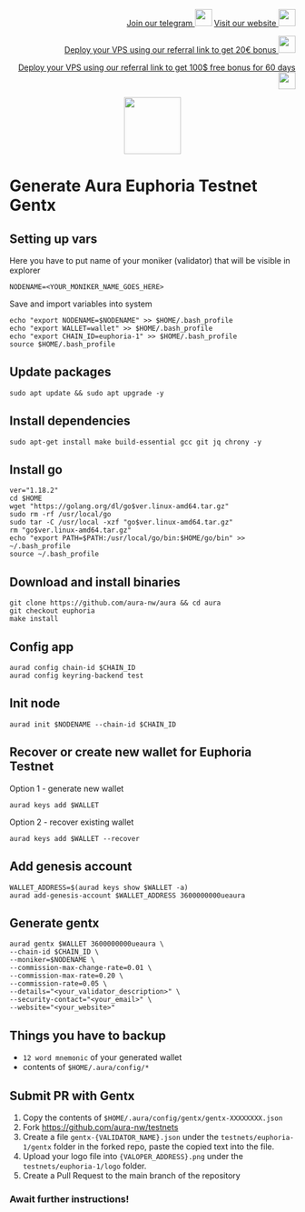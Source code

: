 <p style="font-size:14px" align="right">
<a href="https://t.me/kjnotes" target="_blank">Join our telegram <img src="https://user-images.githubusercontent.com/50621007/168689534-796f181e-3e4c-43a5-8183-9888fc92cfa7.png" width="30"/></a>
<a href="https://kjnodes.com/" target="_blank">Visit our website <img src="https://user-images.githubusercontent.com/50621007/168689709-7e537ca6-b6b8-4adc-9bd0-186ea4ea4aed.png" width="30"/></a>
</p>

<p style="font-size:14px" align="right">
<a href="https://hetzner.cloud/?ref=y8pQKS2nNy7i" target="_blank">Deploy your VPS using our referral link to get 20€ bonus <img src="https://user-images.githubusercontent.com/50621007/174612278-11716b2a-d662-487e-8085-3686278dd869.png" width="30"/></a>
</p>
<p style="font-size:14px" align="right">
<a href="https://m.do.co/c/17b61545ca3a" target="_blank">Deploy your VPS using our referral link to get 100$ free bonus for 60 days <img src="https://user-images.githubusercontent.com/50621007/183284313-adf81164-6db4-4284-9ea0-bcb841936350.png" width="30"/></a>
</p>

<p align="center">
  <img height="100" height="auto" src="https://user-images.githubusercontent.com/50621007/177979901-4ac785e2-08c3-4d61-83df-b451a2ed9e68.png">
</p>

# Generate Aura Euphoria Testnet Gentx

## Setting up vars
Here you have to put name of your moniker (validator) that will be visible in explorer
```
NODENAME=<YOUR_MONIKER_NAME_GOES_HERE>
```

Save and import variables into system
```
echo "export NODENAME=$NODENAME" >> $HOME/.bash_profile
echo "export WALLET=wallet" >> $HOME/.bash_profile
echo "export CHAIN_ID=euphoria-1" >> $HOME/.bash_profile
source $HOME/.bash_profile
```

## Update packages
```
sudo apt update && sudo apt upgrade -y
```

## Install dependencies
```
sudo apt-get install make build-essential gcc git jq chrony -y
```

## Install go
```
ver="1.18.2"
cd $HOME
wget "https://golang.org/dl/go$ver.linux-amd64.tar.gz"
sudo rm -rf /usr/local/go
sudo tar -C /usr/local -xzf "go$ver.linux-amd64.tar.gz"
rm "go$ver.linux-amd64.tar.gz"
echo "export PATH=$PATH:/usr/local/go/bin:$HOME/go/bin" >> ~/.bash_profile
source ~/.bash_profile
```

## Download and install binaries
```
git clone https://github.com/aura-nw/aura && cd aura
git checkout euphoria
make install
```

## Config app
```
aurad config chain-id $CHAIN_ID
aurad config keyring-backend test
```

## Init node
```
aurad init $NODENAME --chain-id $CHAIN_ID
```

## Recover or create new wallet for Euphoria Testnet
Option 1 - generate new wallet
```
aurad keys add $WALLET
```

Option 2 - recover existing wallet
```
aurad keys add $WALLET --recover
```

## Add genesis account
```
WALLET_ADDRESS=$(aurad keys show $WALLET -a)
aurad add-genesis-account $WALLET_ADDRESS 3600000000ueaura
```

## Generate gentx
```
aurad gentx $WALLET 3600000000ueaura \
--chain-id $CHAIN_ID \
--moniker=$NODENAME \
--commission-max-change-rate=0.01 \
--commission-max-rate=0.20 \
--commission-rate=0.05 \
--details="<your_validator_description>" \
--security-contact="<your_email>" \
--website="<your_website>"
```

## Things you have to backup
- `12 word mnemonic` of your generated wallet
- contents of `$HOME/.aura/config/*`

## Submit PR with Gentx
1. Copy the contents of `$HOME/.aura/config/gentx/gentx-XXXXXXXX.json`
2. Fork https://github.com/aura-nw/testnets
3. Create a file `gentx-{VALIDATOR_NAME}.json` under the `testnets/euphoria-1/gentx` folder in the forked repo, paste the copied text into the file.
4. Upload your logo file into `{VALOPER_ADDRESS}.png` under the `testnets/euphoria-1/logo` folder.
5. Create a Pull Request to the main branch of the repository

### Await further instructions!

